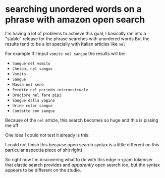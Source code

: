 # searching unordered words on a phrase with amazon open search

I'm having a lot of problems to achieve this goal, I basically ran into
a "stable" release for the phrase searches with unordered words But the results
tend to be a lot specially with Italian articles like `nel`

For example If I input `vomito nel sangue` the results will be:

- `Sangue nel vomito`
- `Chetoni nel sangue`
- `Vomito`
- `Sangue`
- `Massa nel seno`
- `Perdite nel periodo intermestruale`
- `Bruciore nel fare pipi`
- `Sangue dalla vagina`
- `Urine color sangue`
- `Contatto con sangue`

Because of the `nel` article, this search becomes so huge and this is pissing
me off

One idea I could not test it already is this:

[](https://stackoverflow.com/questions/47399956/how-to-handle-unordered-multi-word-query-in-elasticsearch)

I could not finish this because open search syntax is a little different on
this particular aspect(a piece of shit right)

So right now I'm discovering what to do with this edge n-gram tokeniser that
elastic search provides and *apparently* open search too, but the syntax
appears to be different on the studio.
